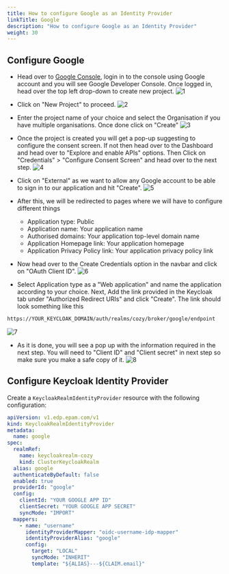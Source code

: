 ```yaml
---
title: How to configure Google as an Identity Provider
linkTitle: Google
description: "How to configure Google as an Identity Provider"
weight: 30
---
```


## Configure Google

- Head over to [Google Console](https://console.cloud.google.com/apis/dashboard), login in to the console using Google account and you will see Google Developer Console. Once logged in, head over the top left drop-down to create new project.
![1](/img/OIDC/identity_providers/google/1.jpeg)

- Click on "New Project" to proceed.
![2](/img/OIDC/identity_providers/google/2.jpeg)

- Enter the project name of your choice and select the Organisation if you have multiple organisations. Once done click on "Create"
![3](/img/OIDC/identity_providers/google/3.jpeg)

- Once the project is created you will get a pop-up suggesting to configure the consent screen. If not then head over to the Dashboard and head over to "Explore and enable APIs" options. Then Click on "Credentials" > "Configure Consent Screen" and head over to the next step.
![4](/img/OIDC/identity_providers/google/4.jpeg)

- Click on "External" as we want to allow any Google account to be able to sign in to our application and hit "Create".
![5](/img/OIDC/identity_providers/google/5.jpeg)

- After this, we will be redirected to pages where we will have to configure different things
    - Application type: Public
    - Application name: Your application name
    - Authorised domains: Your application top-level domain name
    - Application Homepage link: Your application homepage
    - Application Privacy Policy link: Your application privacy policy link

- Now head over to the Create Credentials option in the navbar and click on "OAuth Client ID".
![6](/img/OIDC/identity_providers/google/6.jpeg)

- Select Application type as a "Web application" and name the application according to your choice. Next, Add the link provided in the Keycloak tab under "Authorized Redirect URIs" and click "Create". The link should look something like this
```bash
https://YOUR_KEYCLOAK_DOMAIN/auth/realms/cozy/broker/google/endpoint
```
![7](/img/OIDC/identity_providers/google/7.jpeg)

- As it is done, you will see a pop up with the information required in the next step. You will need to "Client ID" and "Client secret" in next step so make sure you make a safe copy of it.
![8](/img/OIDC/identity_providers/google/8.jpeg)

## Configure Keycloak Identity Provider
Create a `KeycloakRealmIdentityProvider` resource with the following configuration:

```yaml
apiVersion: v1.edp.epam.com/v1
kind: KeycloakRealmIdentityProvider
metadata:
  name: google
spec:
  realmRef:
    name: keycloakrealm-cozy
    kind: ClusterKeycloakRealm
  alias: google
  authenticateByDefault: false
  enabled: true
  providerId: "google"
  config:
    clientId: "YOUR GOOGLE APP ID"
    clientSecret: "YOUR GOOGLE APP SECRET"
    syncMode: "IMPORT"
  mappers:
    - name: "username"
      identityProviderMapper: "oidc-username-idp-mapper"
      identityProviderAlias: "google"
      config:
        target: "LOCAL"
        syncMode: "INHERIT"
        template: "${ALIAS}---${CLAIM.email}"
```
